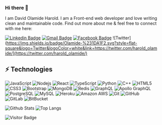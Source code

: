 ### Hi there 👋

I am David Olamide Harold. I am a Front-end web developer and love writing clean and maintainable code. Find out more about me & feel free to connect with me here:

[![Linkedin Badge](https://img.shields.io/badge/-David.Harold-blue?style=flat-square&logo=Linkedin&logoColor=white&link=https://www.linkedin.com/in/david-harold-b52972196/)](https://www.linkedin.com/in/david-harold-b52972196/)
[![Gmail Badge](https://img.shields.io/badge/-olamidedavid10@gmail.com-c14438?style=flat-square&logo=Gmail&logoColor=white&link=mailto:olamidedavid10@gmail.com)](mailto:olamidedavid10@gmail.com)
[![Facebook Badge](https://img.shields.io/badge/Harold.Olamide.David-1877F2?style=flat-square&logo=facebook&logoColor=white&link=https://web.facebook.com/olamide.david2/)](https://web.facebook.com/olamide.david2/)
![Twitter](https://img.shields.io/badge/Olamide-%231DA1F2.svg?style=flat-square&logo=Twitter&logoColor=white&link=https://twitter.com/harold_olamide/](https://twitter.com/harold_olamide/)


## ⚡ Technologies

![JavaScript](https://img.shields.io/badge/-JavaScript-black?style=flat-square&logo=javascript)
![Nodejs](https://img.shields.io/badge/-Nodejs-black?style=flat-square&logo=Node.js)
![React](https://img.shields.io/badge/-React-black?style=flat-square&logo=react)
![TypeScript](https://img.shields.io/badge/-TypeScript-007ACC?style=flat-square&logo=typescript)
![Python](https://img.shields.io/badge/-Python-black?style=flat-square&logo=Python)
![C++](https://img.shields.io/badge/-C++-00599C?style=flat-square&logo=c)
![HTML5](https://img.shields.io/badge/-HTML5-E34F26?style=flat-square&logo=html5&logoColor=white)
![CSS3](https://img.shields.io/badge/-CSS3-1572B6?style=flat-square&logo=css3)
![Bootstrap](https://img.shields.io/badge/-Bootstrap-563D7C?style=flat-square&logo=bootstrap)
![MongoDB](https://img.shields.io/badge/-MongoDB-black?style=flat-square&logo=mongodb)
![Redis](https://img.shields.io/badge/-Redis-black?style=flat-square&logo=Redis)
![GraphQL](https://img.shields.io/badge/-GraphQL-E10098?style=flat-square&logo=graphql)
![Apollo GraphQL](https://img.shields.io/badge/-Apollo%20GraphQL-311C87?style=flat-square&logo=apollo-graphql)
![PostgreSQL](https://img.shields.io/badge/-PostgreSQL-336791?style=flat-square&logo=postgresql)
![MySQL](https://img.shields.io/badge/-MySQL-black?style=flat-square&logo=mysql)
![Heroku](https://img.shields.io/badge/-Heroku-430098?style=flat-square&logo=heroku)
![Amazon AWS](https://img.shields.io/badge/Amazon%20AWS-232F3E?style=flat-square&logo=amazon-aws)
![Git](https://img.shields.io/badge/-Git-black?style=flat-square&logo=git)
![GitHub](https://img.shields.io/badge/-GitHub-181717?style=flat-square&logo=github)
![GitLab](https://img.shields.io/badge/-GitLab-FCA121?style=flat-square&logo=gitlab)
![BitBucket](https://img.shields.io/badge/-BitBucket-darkblue?style=flat-square&logo=bitbucket)

![Github Stats](https://github-readme-stats.vercel.app/api?username=ludehsar&count_private=true&show_icons=true&include_all_commits=true)
![Top Langs](https://github-readme-stats.vercel.app/api/top-langs/?username=ludehsar&hide=TeX&layout=compact)

![Visitor Badge](https://visitor-badge.laobi.icu/badge?page_id=ludehsar.ludehsar)
